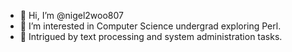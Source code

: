 - 👋 Hi, I’m @nigel2woo807
- 👀 I’m interested in Computer Science undergrad exploring Perl.
- 🌱 Intrigued by text processing and system administration tasks.
